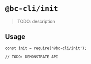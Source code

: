 # `@bc-cli/init`

> TODO: description

## Usage

```
const init = require('@bc-cli/init');

// TODO: DEMONSTRATE API
```
